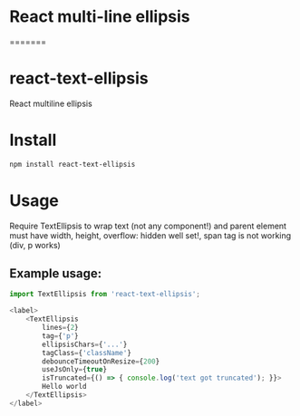
# React multi-line ellipsis
=======
# react-text-ellipsis
React multiline ellipsis

# Install
```bash
npm install react-text-ellipsis
```

# Usage
Require TextEllipsis to wrap text (not any component!) and parent element must have width, height, overflow: hidden well set!, span tag is not working (div, p works)

## Example usage: 
```js
import TextEllipsis from 'react-text-ellipsis';

<label>
    <TextEllipsis 
        lines={2} 
        tag={'p'} 
        ellipsisChars={'...'} 
        tagClass={'className'} 
        debounceTimeoutOnResize={200} 
        useJsOnly={true} 
        isTruncated={() => { console.log('text got truncated'); }}>
        Hello world
    </TextEllipsis>
</label>
 
